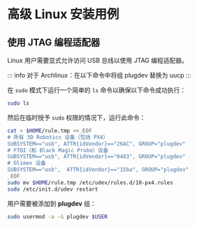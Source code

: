 # 高级 Linux 安装用例

## 使用 JTAG 编程适配器

Linux 用户需要显式允许访问 USB 总线以使用 JTAG 编程适配器。

::: info
对于 Archlinux：在以下命令中将组 plugdev 替换为 uucp
:::

在 `sudo` 模式下运行一个简单的 `ls` 命令以确保以下命令成功执行：

```sh
sudo ls
```

然后在临时授予 `sudo` 权限的情况下，运行此命令：

```sh
cat > $HOME/rule.tmp <<_EOF
# 所有 3D Robotics 设备（包括 PX4）
SUBSYSTEM=="usb", ATTR{idVendor}=="26AC", GROUP="plugdev"
# FTDI（和 Black Magic Probe）设备
SUBSYSTEM=="usb", ATTR{idVendor}=="0483", GROUP="plugdev"
# Olimex 设备
SUBSYSTEM=="usb",  ATTR{idVendor}=="15ba", GROUP="plugdev"
_EOF
sudo mv $HOME/rule.tmp /etc/udev/rules.d/10-px4.rules
sudo /etc/init.d/udev restart
```

用户需要被添加到 **plugdev** 组：

```sh
sudo usermod -a -G plugdev $USER
```